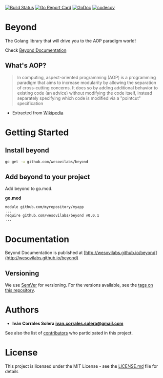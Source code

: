[![Build Status](https://travis-ci.org/wesovilabs/beyond.svg?branch=master)](https://travis-ci.org/wesovilabs/beyond)
[![Go Report Card](https://goreportcard.com/badge/github.com/wesovilabs/beyond)](https://goreportcard.com/report/github.com/wesovilabs/beyond)
[![GoDoc](https://godoc.org/github.com/wesovilabs/beyond?status.svg)](https://godoc.org/github.com/wesovilabs/beyond)
[![codecov](https://codecov.io/gh/wesovilabs/beyond/branch/master/graph/badge.svg)](https://codecov.io/gh/wesovilabs/beyond)


# Beyond

The Golang library that will drive you to the AOP paradigm world!

Check [Beyond Documentation](http://wesovilabs.github.io/beyond)

## What's AOP?

> In computing, aspect-oriented programming (AOP) is a programming paradigm that aims to increase modularity by allowing the separation of cross-cutting concerns. It does so by adding additional behavior to existing code (an advice) without modifying the code itself, instead separately specifying which code is modified via a "pointcut" specification

* Extracted  from [Wikipedia](https://en.wikipedia.org/wiki/Aspect-oriented_programming) 

# Getting Started

## Install beyond
```bash
go get -u github.com/wesovilabs/beyond
```

## Add beyond to your project 

Add beyond to go.mod. 

**go.mod**

```text
module github.com/myrepository/myapp
...
require github.com/wesovilabs/beyond v0.0.1
...
```

# Documentation

Beyond Documentation is published at [http://wesovilabs.github.io/beyond](http://wesovilabs.github.io/beyond)

## Versioning
    
We use [SemVer](http://semver.org/) for versioning. For the versions available, see the [tags on this repository](https://github.com/wesovilabs/beyond/tags).

# Authors

- **Iván Corrales Solera <ivan.corrales.solera@gmail.com>** 

See also the list of [contributors](https://github.com/wesovilabs/beyond/contributors) who participated in this project.


# License

This project is licensed under the MIT License - see the [LICENSE.md](LICENSE.md) file for details

